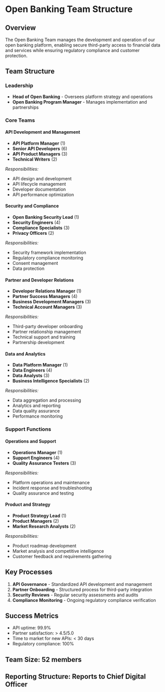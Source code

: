 # Open Banking Team Structure

## Overview
The Open Banking Team manages the development and operation of our open banking platform, enabling secure third-party access to financial data and services while ensuring regulatory compliance and customer protection.

## Team Structure

### Leadership
- **Head of Open Banking** - Oversees platform strategy and operations
- **Open Banking Program Manager** - Manages implementation and partnerships

### Core Teams

#### API Development and Management
- **API Platform Manager** (1)
- **Senior API Developers** (6)
- **API Product Managers** (3)
- **Technical Writers** (2)

*Responsibilities:*
- API design and development
- API lifecycle management
- Developer documentation
- API performance optimization

#### Security and Compliance
- **Open Banking Security Lead** (1)
- **Security Engineers** (4)
- **Compliance Specialists** (3)
- **Privacy Officers** (2)

*Responsibilities:*
- Security framework implementation
- Regulatory compliance monitoring
- Consent management
- Data protection

#### Partner and Developer Relations
- **Developer Relations Manager** (1)
- **Partner Success Managers** (4)
- **Business Development Managers** (3)
- **Technical Account Managers** (3)

*Responsibilities:*
- Third-party developer onboarding
- Partner relationship management
- Technical support and training
- Partnership development

#### Data and Analytics
- **Data Platform Manager** (1)
- **Data Engineers** (4)
- **Data Analysts** (3)
- **Business Intelligence Specialists** (2)

*Responsibilities:*
- Data aggregation and processing
- Analytics and reporting
- Data quality assurance
- Performance monitoring

### Support Functions

#### Operations and Support
- **Operations Manager** (1)
- **Support Engineers** (4)
- **Quality Assurance Testers** (3)

*Responsibilities:*
- Platform operations and maintenance
- Incident response and troubleshooting
- Quality assurance and testing

#### Product and Strategy
- **Product Strategy Lead** (1)
- **Product Managers** (2)
- **Market Research Analysts** (2)

*Responsibilities:*
- Product roadmap development
- Market analysis and competitive intelligence
- Customer feedback and requirements gathering

## Key Processes
1. **API Governance** - Standardized API development and management
2. **Partner Onboarding** - Structured process for third-party integration
3. **Security Reviews** - Regular security assessments and audits
4. **Compliance Monitoring** - Ongoing regulatory compliance verification

## Success Metrics
- API uptime: 99.9%
- Partner satisfaction: > 4.5/5.0
- Time to market for new APIs: < 30 days
- Regulatory compliance: 100%

## Team Size: 52 members
## Reporting Structure: Reports to Chief Digital Officer